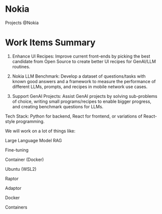 # Nokia
Projects @Nokia

# Work Items Summary

1. Enhance UI Recipes: Improve current front-ends by picking the best candidate from Open Source to create better UI recipes for GenAI/LLM routines.

2. Nokia LLM Benchmark: Develop a dataset of questions/tasks with known good answers and a framework to measure the performance of different LLMs, prompts, and recipes in mobile network use cases.

3. Support GenAI Projects: Assist GenAI projects by solving sub-problems of choice, writing small programs/recipes to enable bigger progress, and creating benchmark questions for LLMs.

Tech Stack: Python for backend, React for frontend, or variations of React-style programming.

We will work on a lot of things like: 

Large Language Model
RAG

Fine-tuning

Container (Docker)

Ubuntu (WSL2)

Raptor 

Adaptor 


Docker 

Containers

